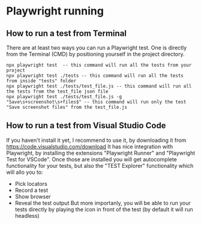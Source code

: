 # Playwright running

## How to run a test from Terminal
There are at least two ways you can run a Playwright test.
One is directly from the Terminal (CMD) by positioning yourself in the project directory.

```
npx playwright test  -- this command will run all the tests from your project
npx playwright test ./tests -- this command will run all the tests from inside "tests" folder 
npx playwright test ./tests/test_file.js -- this command will run all the tests from the test_file json file
npx playwright test ./tests/test_file.js -g "Save\s+screenshot\s+files$" -- this command will run only the test "Save screenshot files" from the test_file.js
```

## How to run a test from Visual Studio Code
If you haven't install it yet, I recommend to use it, by downloading it from https://code.visualstudio.com/download
It has nice integration with Playwright, by installing the extensions "Playwright Runner" and "Playwright Test for VSCode".
Once those are installed you will get autocomplete functionality for your tests, but also the "TEST Explorer" functionality which will allo you to:
* Pick locators
* Record a test
* Show browser
* Reveal the test output
But more importanly, you will be able to run your tests directly by playing the icon in front of the test (by default it will run headless)




